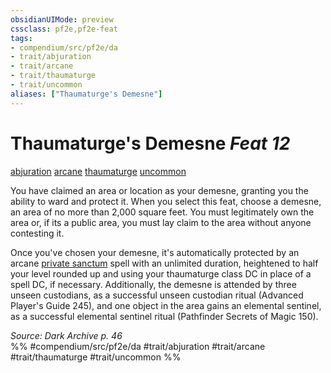 ```yaml
---
obsidianUIMode: preview
cssclass: pf2e,pf2e-feat
tags:
- compendium/src/pf2e/da
- trait/abjuration
- trait/arcane
- trait/thaumaturge
- trait/uncommon
aliases: ["Thaumaturge's Demesne"]
---
```

# Thaumaturge's Demesne  *Feat 12*  
[abjuration](rules/traits/abjuration.md)  [arcane](rules/traits/arcane.md)  [thaumaturge](rules/traits/thaumaturge-da.md)  [uncommon](rules/traits/uncommon.md)  


You have claimed an area or location as your demesne, granting you the ability to ward and protect it. When you select this feat, choose a demesne, an area of no more than 2,000 square feet. You must legitimately own the area or, if its a public area, you must lay claim to the area without anyone contesting it.

Once you've chosen your demesne, it's automatically protected by an arcane [private sanctum](compendium/spells/private-sanctum.md) spell with an unlimited duration, heightened to half your level rounded up and using your thaumaturge class DC in place of a spell DC, if necessary. Additionally, the demesne is attended by three unseen custodians, as a successful unseen custodian ritual (Advanced Player's Guide 245), and one object in the area gains an elemental sentinel, as a successful elemental sentinel ritual (Pathfinder Secrets of Magic 150).

*Source: Dark Archive p. 46*  
%% #compendium/src/pf2e/da #trait/abjuration #trait/arcane #trait/thaumaturge #trait/uncommon %%